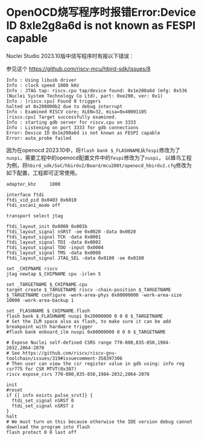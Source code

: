 # OpenOCD烧写程序时报错Error:Device ID 8xle2g8a6d is not known as FESPI capable

Nuclei Studio 2023.10版中烧写程序时有报以下错误：

参见这个 https://github.com/riscv-mcu/hbird-sdk/issues/8

```
Info : Using libusb driver
Info : clock speed 1000 kHz
Info : JTAG tap: riscv.cpu tap/device found: 0x1e200a6d (mfg: 0x536 (Nuclei System Technology Co Ltd), part: 0xe200, ver: 0x1)
Info : [riscv.cpu] Found 0 triggers
halted at 0x200000b2 due to debug interrupt
Info : Examined RISCV core; XLEN=32, misa=0x40001105
[riscv.cpu] Target successfully examined.
Info : starting gdb server for riscv.cpu on 3333
Info : Listening on port 3333 for gdb connections
Error: Device ID 0x1e200a6d is not known as FESPI capable
Error: auto_probe failed
```

因为在openocd 2023.10中，将`flash bank $_FLASHNAME`从`fespi`修改为了`nuspi`，需要工程中的openocd配置文件中的`fespi`修改为了`nuspi`，
以蜂鸟工程为例，将`hbird_sdk/SoC/hbirdv2/Board/mcu200t/openocd_hbirdv2.cfg`修改为如下配置，工程即可正常使用。

```
adapter_khz     1000

interface ftdi
ftdi_vid_pid 0x0403 0x6010
ftdi_oscan1_mode off

transport select jtag

ftdi_layout_init 0x0008 0x001b
ftdi_layout_signal nSRST -oe 0x0020 -data 0x0020
ftdi_layout_signal TCK -data 0x0001
ftdi_layout_signal TDI -data 0x0002
ftdi_layout_signal TDO -input 0x0004
ftdi_layout_signal TMS -data 0x0008
ftdi_layout_signal JTAG_SEL -data 0x0100 -oe 0x0100

set _CHIPNAME riscv
jtag newtap $_CHIPNAME cpu -irlen 5

set _TARGETNAME $_CHIPNAME.cpu
target create $_TARGETNAME riscv -chain-position $_TARGETNAME
$_TARGETNAME configure -work-area-phys 0x80000000 -work-area-size 10000 -work-area-backup 1

set _FLASHNAME $_CHIPNAME.flash
flash bank $_FLASHNAME nuspi 0x20000000 0 0 0 $_TARGETNAME
# Set the ILM space also as flash, to make sure it can be add breakpoint with hardware trigger
#flash bank onboard_ilm nuspi 0x80000000 0 0 0 $_TARGETNAME

# Expose Nuclei self-defined CSRS range 770-800,835-850,1984-2032,2064-2070
# See https://github.com/riscv/riscv-gnu-toolchain/issues/319#issuecomment-358397306
# Then user can view the csr register value in gdb using: info reg csr775 for CSR MTVT(0x307)
riscv expose_csrs 770-800,835-850,1984-2032,2064-2070

init
#reset
if {[ info exists pulse_srst]} {
  ftdi_set_signal nSRST 0
  ftdi_set_signal nSRST z
}
halt
# We must turn on this because otherwise the IDE version debug cannot download the program into flash
flash protect 0 0 last off
```
